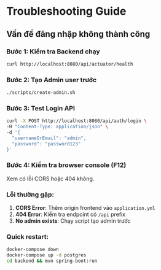 # Troubleshooting Guide

## Vấn đề đăng nhập không thành công

### Bước 1: Kiểm tra Backend chạy
```bash
curl http://localhost:8080/api/actuator/health
```

### Bước 2: Tạo Admin user trước
```bash
./scripts/create-admin.sh
```

### Bước 3: Test Login API
```bash
curl -X POST http://localhost:8080/api/auth/login \
-H "Content-Type: application/json" \
-d '{
  "usernameOrEmail": "admin",
  "password": "password123"
}'
```

### Bước 4: Kiểm tra browser console (F12)
Xem có lỗi CORS hoặc 404 không.

### Lỗi thường gặp:
1. **CORS Error**: Thêm origin frontend vào `application.yml`
2. **404 Error**: Kiểm tra endpoint có `/api` prefix
3. **No admin exists**: Chạy script tạo admin trước

### Quick restart:
```bash
docker-compose down
docker-compose up -d postgres
cd backend && mvn spring-boot:run
``` 